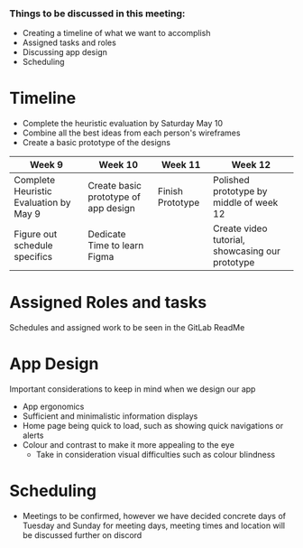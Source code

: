 ### Things to be discussed in this meeting:
- Creating a timeline of what we want to accomplish
- Assigned tasks and roles
- Discussing app design
- Scheduling

# Timeline
- Complete the heuristic evaluation by Saturday May 10
- Combine all the best ideas from each person's wireframes 
- Create a basic prototype of the designs

| Week 9                                 | Week 10                                  | Week 11          | Week 12                                         |
| -------------------------------------- | ---------------------------------------- | ---------------- | ----------------------------------------------- |
| Complete Heuristic Evaluation by May 9 | Create basic prototype of app design<br> | Finish Prototype | Polished prototype by middle of week 12<br>     |
| Figure out schedule specifics          | Dedicate Time to learn Figma             |                  | Create video tutorial, showcasing our prototype |
# Assigned Roles and tasks
Schedules and assigned work to be seen in the GitLab ReadMe
# App Design
Important considerations to keep in mind when we design our app
- App ergonomics
- Sufficient and minimalistic information displays
- Home page being quick to load, such as showing quick navigations or alerts
- Colour and contrast to make it more appealing to the eye
	- Take in consideration visual difficulties such as colour blindness

# Scheduling
- Meetings to be confirmed, however we have decided concrete days of Tuesday and Sunday for meeting days, meeting times and location will be discussed further on discord